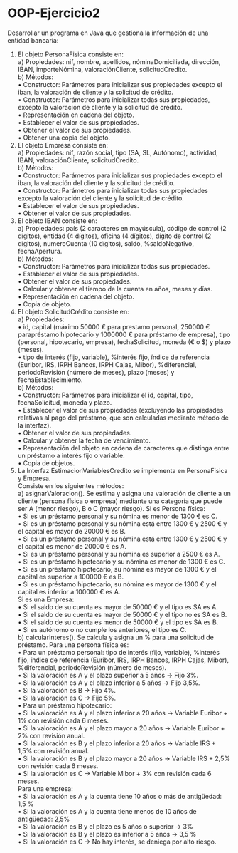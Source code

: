 # OOP-Ejercicio2    
Desarrollar un programa en Java que gestiona la información de una entidad bancaria:     
  1. El objeto PersonaFisica consiste en:     
    a) Propiedades: nif, nombre, apellidos, nóminaDomiciliada, dirección, IBAN, importeNómina, valoraciónCliente, solicitudCredito.     
    b) Métodos:     
      • Constructor: Parámetros para inicializar sus propiedades excepto el iban, la valoración de cliente y la solicitud de crédito.    
      • Constructor: Parámetros para inicializar todas sus propiedades, excepto la valoración de cliente y la solicitud de crédito.     
      • Representación en cadena del objeto.     
      • Establecer el valor de sus propiedades.     
      • Obtener el valor de sus propiedades.      
      • Obtener una copia del objeto.      
  2. El objeto Empresa consiste en:       
    a) Propiedades: nif, razón social, tipo (SA, SL, Autónomo), actividad, IBAN, valoraciónCliente, solicitudCredito.      
    b) Métodos:    
      • Constructor: Parámetros para inicializar sus propiedades excepto el iban, la valoración del cliente y la solicitud de crédito.    
      • Constructor: Parámetros para inicializar todas sus propiedades excepto la valoración del cliente y la solicitud de crédito.    
      • Establecer el valor de sus propiedades.    
      • Obtener el valor de sus propiedades.     
  3. El objeto IBAN consiste en:      
    a) Propiedades: país (2 caracteres en mayúscula), código de control (2 dígitos), entidad (4 dígitos), oficina (4 dígitos), dígito de control (2 dígitos), numeroCuenta (10 dígitos), saldo, %saldoNegativo, fechaApertura.    
    b) Métodos:    
      • Constructor: Parámetros para inicializar todas sus propiedades.    
      • Establecer el valor de sus propiedades.   
      • Obtener el valor de sus propiedades.     
      • Calcular y obtener el tiempo de la cuenta en años, meses y días.     
      • Representación en cadena del objeto.    
      • Copia de objeto.     
  4. El objeto SolicitudCrédito consiste en:     
    a) Propiedades:     
      • id, capital (máximo 50000 € para prestamo personal, 250000 € parapréstamo hipotecario y 1000000 € para préstamo de empresa), tipo (personal, hipotecario, empresa), fechaSolicitud, moneda (€ o $) y plazo (meses).      
      • tipo de interés (fijo, variable), %interés fijo, índice de referencia (Euribor, IRS, IRPH Bancos, IRPH Cajas, Mibor), %diferencial, periodoRevisión (número de meses), plazo (meses) y fechaEstablecimiento.     
    b) Métodos:    
      • Constructor: Parámetros para inicializar el id, capital, tipo, fechaSolicitud, moneda y plazo.         
      • Establecer el valor de sus propiedades (excluyendo las propiedades relativas al pago del préstamo, que son calculadas mediante método de la interfaz).      
      • Obtener el valor de sus propiedades.       
      • Calcular y obtener la fecha de vencimiento.       
      • Representación del objeto en cadena de caracteres que distinga entre un préstamo a interés fijo o variable.       
      • Copia de objetos.       
  5. La Interfaz EstimacionVariablesCredito se implementa en PersonaFisica y Empresa.        
    Consiste en los siguientes métodos:       
    a) asignarValoracion(). Se estima y asigna una valoración de cliente a un cliente (persona física o empresa) mediante una categoría que puede ser A (menor riesgo), B o C (mayor riesgo). Si es Persona física:      
      • Si es un préstamo personal y su nómina es menor de 1300 € es C.        
      • Si es un préstamo personal y su nómina está entre 1300 € y 2500 € y el capital es mayor de 20000 € es B.          
      • Si es un préstamo personal y su nómina está entre 1300 € y 2500 € y el capital es menor de 20000 € es A.      
      • Si es un préstamo personal y su nómina es superior a 2500 € es A.      
      • Si es un préstamo hipotecario y su nómina es menor de 1300 € es C.           
      • Si es un préstamo hipotecario, su nómina es mayor de 1300 € y el capital es superior a 100000 € es B.        
      • Si es un préstamo hipotecario, su nómina es mayor de 1300 € y el capital es inferior a 100000 € es A.        
      Si es una Empresa:        
      • Si el saldo de su cuenta es mayor de 50000 € y el tipo es SA es A.        
      • Si el saldo de su cuenta es mayor de 50000 € y el tipo no es SA es B.       
      • Si el saldo de su cuenta es menor de 50000 € y el tipo es SA es B.       
      • Si es autónomo o no cumple los anteriores, el tipo es C.       
    b) calcularInteres(). Se calcula y asigna un % para una solicitud de préstamo. Para una persona física es:      
      • Para un préstamo personal: tipo de interés (fijo, variable), %interés fijo, índice de referencia (Euribor, IRS, IRPH Bancos, IRPH Cajas, Mibor), %diferencial, periodoRevisión (número de meses).        
      • Si la valoración es A y el plazo superior a 5 años → Fijo 3%.       
      • Si la valoración es A y el plazo inferior a 5 años → Fijo 3,5%.        
      • Si la valoración es B → Fijo 4%.        
      • Si la valoración es C → Fijo 5%.        
      • Para un préstamo hipotecario:         
      • Si la valoración es A y el plazo inferior a 20 años → Variable Euribor + 1% con revisión cada 6 meses.       
      • Si la valoración es A y el plazo mayor a 20 años → Variable Euribor + 2% con revisión anual.           
      • Si la valoración es B y el plazo inferior a 20 años → Variable IRS + 1,5% con revisión anual.      
      • Si la valoración es B y el plazo mayor a 20 años → Variable IRS + 2,5% con revisión cada 6 meses.        
      • Si la valoración es C → Variable Mibor + 3% con revisión cada 6 meses.        
      Para una empresa:        
      • Si la valoración es A y la cuenta tiene 10 años o más de antigüedad: 1,5 %       
      • Si la valoración es A y la cuenta tiene menos de 10 años de antigüedad: 2,5%          
      • Si la valoración es B y el plazo es 5 años o superior → 3%       
      • Si la valoración es B y el plazo es inferior a 5 años → 3,5 %        
      • Si la valoración es C → No hay interés, se deniega por alto riesgo.      
